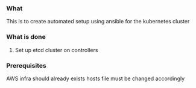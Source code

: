 ### What
This is to create automated setup using ansible for the kubernetes cluster

### What is done
1. Set up etcd cluster on controllers

### Prerequisites
AWS infra should already exists
hosts file must be changed accordingly
